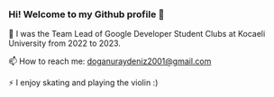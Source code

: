 ###   Hi! Welcome to my Github profile 👋
 
 👯 I was the Team Lead of Google Developer Student Clubs at Kocaeli University from 2022 to 2023.
 
 📫 How to reach me: doganuraydeniz2001@gmail.com
 
 ⚡ I enjoy skating and playing the violin :)

